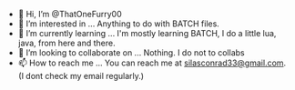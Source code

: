 - 👋 Hi, I’m @ThatOneFurry00
- 👀 I’m interested in ... Anything to do with BATCH files.
- 🌱 I’m currently learning ... I'm mostly learning BATCH, I do a little lua, java, from here and there.
- 💞️ I’m looking to collaborate on ... Nothing. I do not to collabs
- 📫 How to reach me ... You can reach me at silasconrad33@gmail.com. (I dont check my email regularly.)
